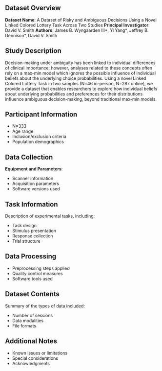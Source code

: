 ## Dataset Overview
**Dataset Name**: A Dataset of Risky and Ambiguous Decisions Using a Novel Linked Colored Lottery Task Across Two Studies 
**Principal Investigator**: David V. Smith
**Authors**: James B. Wyngaarden III*, Yi Yang*, Jeffrey B. Dennison*, David V. Smith

## Study Description
Decision-making under ambiguity has been linked to individual differences of clinical importance; however, analyses related to these concepts often rely on a max-min model which ignores the possible influence of individual beliefs about the underlying choice probabilities. Using a novel Linked Colored Lottery Task in two samples (N=46 in-person, N=287 online), we provide a dataset that enables researchers to explore how individual beliefs about underlying probabilities and preferences for their distributions influence ambiguous decision-making, beyond traditional max-min models.

## Participant Information
* N=333
* Age range
* Inclusion/exclusion criteria
* Population demographics

## Data Collection
**Equipment and Parameters**:
* Scanner information
* Acquisition parameters
* Software versions used

## Task Information
Description of experimental tasks, including:
* Task design
* Stimulus presentation
* Response collection
* Trial structure

## Data Processing
* Preprocessing steps applied
* Quality control measures
* Software tools used

## Dataset Contents
Summary of the types of data included:
* Number of sessions
* Data modalities
* File formats

## Additional Notes
* Known issues or limitations
* Special considerations
* Acknowledgments
